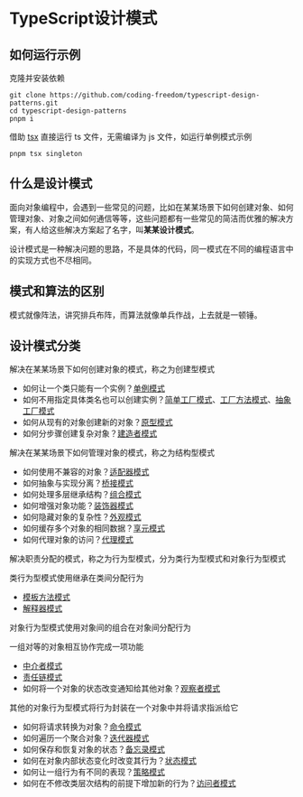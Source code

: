 # TypeScript设计模式

## 如何运行示例

克隆并安装依赖

```
git clone https://github.com/coding-freedom/typescript-design-patterns.git
cd typescript-design-patterns
pnpm i
```

借助 [tsx](https://github.com/esbuild-kit/tsx) 直接运行 ts 文件，无需编译为 js 文件，如运行单例模式示例

```
pnpm tsx singleton
```

## 什么是设计模式

面向对象编程中，会遇到一些常见的问题，比如在某某场景下如何创建对象、如何管理对象、对象之间如何通信等等，这些问题都有一些常见的简洁而优雅的解决方案，有人给这些解决方案起了名字，叫**某某设计模式**。

设计模式是一种解决问题的思路，不是具体的代码，同一模式在不同的编程语言中的实现方式也不尽相同。

## 模式和算法的区别

模式就像阵法，讲究排兵布阵，而算法就像单兵作战，上去就是一顿锤。

## 设计模式分类

解决在某某场景下如何创建对象的模式，称之为创建型模式

- 如何让一个类只能有一个实例？[单例模式](./singleton/)
- 如何不用指定具体类名也可以创建实例？[简单工厂模式](./simple-factory/)、[工厂方法模式](./factory-method/)、[抽象工厂模式](./abstract-factory/)
- 如何从现有的对象创建新的对象？[原型模式](./prototype/)
- 如何分步骤创建复杂对象？[建造者模式](./builder/)

解决在某某场景下如何管理对象的模式，称之为结构型模式

- 如何使用不兼容的对象？[适配器模式](./adapter/)
- 如何抽象与实现分离？[桥接模式](./bridge/)
- 如何处理多层继承结构？[组合模式](./composite/)
- 如何增强对象功能？[装饰器模式](./decorator/)
- 如何隐藏对象的复杂性？[外观模式](./facade/)
- 如何缓存多个对象的相同数据？[享元模式](./flyweight/)
- 如何代理对象的访问？[代理模式](./proxy/)

解决职责分配的模式，称之为行为型模式，分为类行为型模式和对象行为型模式

类行为型模式使用继承在类间分配行为

- [模板方法模式](./template-method/)
- [解释器模式](./interpreter/)

对象行为型模式使用对象间的组合在对象间分配行为

一组对等的对象相互协作完成一项功能

- [中介者模式](./mediator/)
- [责任链模式](./chain-of-responsibility/)
- 如何将一个对象的状态改变通知给其他对象？[观察者模式](./observer/)

其他的对象行为型模式将行为封装在一个对象中并将请求指派给它

- 如何将请求转换为对象？[命令模式](./command/)
- 如何遍历一个聚合对象？[迭代器模式](./iterator/)
- 如何保存和恢复对象的状态？[备忘录模式](./memento/)
- 如何在对象内部状态变化时改变其行为？[状态模式](./state/)
- 如何让一组行为有不同的表现？[策略模式](./strategy/)
- 如何在不修改类层次结构的前提下增加新的行为？[访问者模式](./visitor/)
